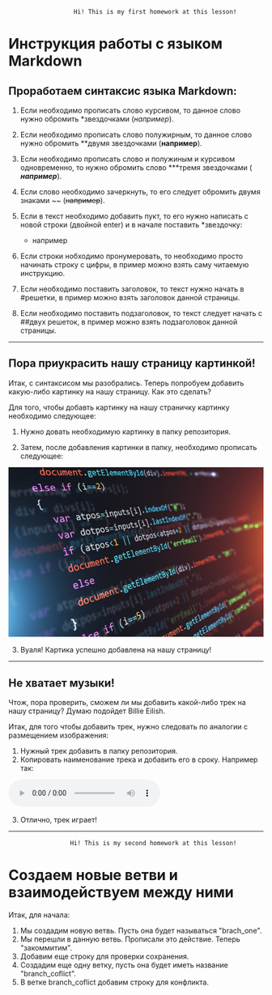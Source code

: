                       Hi! This is my first homework at this lesson!

# Инструкция работы с языком Markdown

## Проработаем синтаксис языка Markdown:

1. Если необходимо прописать слово курсивом, то данное слово нужно обромить *звездочками (*например*).
2. Если необходимо прописать слово полужирным, то данное слово нужно обромить **двумя звездочками (**например**).
3. Если необходимо прописать слово и полужиным и курсивом одновременно, то нужно обромить слово ***тремя звездочками (
   ***например***).
4. Если слово необходимо зачеркнуть, то его следует обромить двумя знаками ~~ (~~например~~).
5. Если в текст необходимо добавить пукт, то его нужно написать с новой строки (двойной enter) и в начале поставить *звездочку:

   * например

6. Если строки нобходимо пронумеровать, то необходимо просто начинать строку с цифры, в пример можно взять саму читаемую инструкцию.
7. Если необходимо поставить заголовок, то текст нужно начать в #решетки, в пример можно взять заголовок данной страницы.
8. Если необходимо поставить подзаголовок, то текст следует начать с ##двух решеток, в пример можно взять подзаголовок данной страницы.

___
## Пора приукрасить нашу страницу картинкой!

Итак, с синтаксисом мы разобрались. Теперь попробуем добавить какую-либо картинку на нашу страницу. Как это сделать?

Для того, чтобы добавть картинку на нашу страничку картинку необходимо следующее:
1. Нужно довать необходимую картинку в папку репозитория. 

2. Затем, после добавления картинки в папку, необходимо прописать следующее: 

 ![Текст](language.jpg)

3. Вуаля! Картика успешно добавлена на нашу страницу!
___

## Не хватает музыки!

Чтож, пора проверить, сможем ли мы добавить какой-либо трек на нашу страницу? Думаю подойдет Billie Eilish.

Итак, для того чтобы добавить трек, нужно следовать по аналогии с размещением изображения:
1. Нужный трек добавить в папку репозитория.
2. Копировать наименование трека и добавить его в сроку. Например так:

<audio src="Billie_Eilish_Khalid_-_Lovely_.mp3" controls title="Title"></audio>

3. Отлично, трек играет!

____

                     Hi! This is my second homework at this lesson!

# Создаем новые ветви и взаимодействуем между ними

Итак, для начала:
1. Мы создадим новую ветвь. Пусть она будет называться "brach_one".
2. Мы перешли в данную ветвь. Прописали это действие. Теперь "закоммитим".
3. Добавим еще строку для проверки сохранения. 
4. Создадим еще одну ветку, пусть она будет иметь название "branch_coflict".
5. В ветке branch_coflict добавим строку для конфликта.
